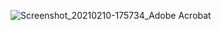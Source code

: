 ![Screenshot_20210210-175734_Adobe Acrobat](https://user-images.githubusercontent.com/58425689/107509125-1f710b00-6bca-11eb-96bc-60ebe1ddf55f.jpg)
